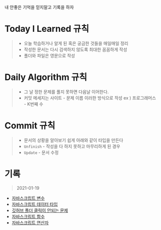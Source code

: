 내 안좋은 기억을 믿지말고 기록을 하자

# Today I Learned 규칙

> - 오늘 학습하거나 알게 된 혹은 궁금한 것들을 매일매일 정리
> - 작성한 문서는 다시 검색하지 않도록 최대한 꼼꼼하게 작성
> - 폴더와 파일은 영문으로 작성

# Daily Algorithm 규칙

> - 그 날 정한 문제를 풀지 못하면 다음날 이어한다.
> - 커밋 메세지는 사이트 - 문제 이름 이러한 방식으로 작성 ex ) 프로그래머스 - K번째 수

# Commit 규칙

> - 문서의 상황을 알아보기 쉽게 아래와 같이 타입을 만든다
> - `Unfinish` - 작성을 다 하지 못하고 마무리하게 된 경우
> - `Update` - 문서 수정

# 기록

> 2021-01-19

- [자바스크립트 변수](./JavaScript/Variable.md)
- [자바스크립트 데이터 타입](./JavaScript/Data_Type.md)
- [깃허브 폴더 클릭이 안되는 문제](./Error/git_folder_error.md)
- [자바스크립트 함수](./JavaScript/Function.md)
- [자바스크립트 연산자](./JavaScript/Operator.md)
